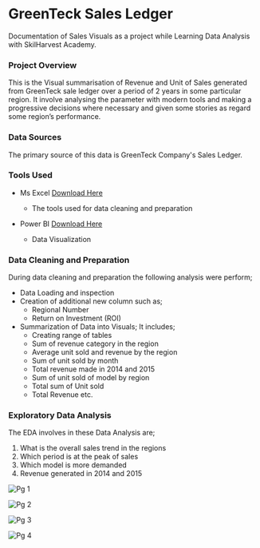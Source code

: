 # GreenTeck Sales Ledger
Documentation of Sales Visuals as a project while Learning Data Analysis with SkilHarvest Academy.

### Project Overview
This is the Visual summarisation of Revenue and Unit of Sales generated from GreenTeck sale ledger over a period of 2 years in some particular region. It involve analysing the parameter with modern tools and making a progressive decisions where necessary and given some stories as regard some region’s performance.

### Data Sources
The primary source of this data is GreenTeck Company's Sales Ledger.

### Tools Used
- Ms Excel [Download Here](http://www.microsoft.com)
  - The tools used for data cleaning and preparation
 
- Power BI [Download Here](https://www.microsoft.com/en-us/download/details.aspx?id=58494)
  - Data Visualization

### Data Cleaning and Preparation
During data cleaning and preparation the following analysis were perform;
- Data Loading and inspection
- Creation of additional new column such as;
  - Regional Number
  - Return on Investment (ROI)
- Summarization of Data into Visuals; It includes;
  - Creating range of tables
  - Sum of revenue category in the region
  - Average unit sold and revenue by the region
  - Sum of unit sold by month
  - Total revenue made in 2014 and 2015
  - Sum of unit sold of model by region
  - Total sum of Unit sold
  - Total Revenue etc.

### Exploratory Data Analysis 
The EDA involves in these Data Analysis are;
1. What is the overall sales trend in the regions 
2. Which period is at the peak of sales
3. Which model is more demanded
4. Revenue generated in 2014 and 2015




![Pg 1](https://github.com/user-attachments/assets/132be743-361e-4616-9a0f-0e04313fe623)

![Pg 2](https://github.com/user-attachments/assets/7bebc8f3-d1cd-4ad1-ab16-368d140dd5d9)

![Pg 3](https://github.com/user-attachments/assets/d6733748-a345-4ec5-8aea-a0c5a17c4374)

![Pg 4](https://github.com/user-attachments/assets/d04bbdea-8606-4341-a201-c61f696b10f7)










